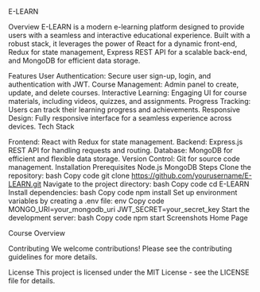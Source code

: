 E-LEARN

Overview
E-LEARN is a modern e-learning platform designed to provide users with a seamless and interactive educational experience. Built with a robust stack, it leverages the power of React for a dynamic front-end, Redux for state management, Express REST API for a scalable back-end, and MongoDB for efficient data storage.

Features
User Authentication: Secure user sign-up, login, and authentication with JWT.
Course Management: Admin panel to create, update, and delete courses.
Interactive Learning: Engaging UI for course materials, including videos, quizzes, and assignments.
Progress Tracking: Users can track their learning progress and achievements.
Responsive Design: Fully responsive interface for a seamless experience across devices.
Tech Stack

Frontend: React with Redux for state management.
Backend: Express.js REST API for handling requests and routing.
Database: MongoDB for efficient and flexible data storage.
Version Control: Git for source code management.
Installation
Prerequisites
Node.js
MongoDB
Steps
Clone the repository:
bash
Copy code
git clone https://github.com/yourusername/E-LEARN.git
Navigate to the project directory:
bash
Copy code
cd E-LEARN
Install dependencies:
bash
Copy code
npm install
Set up environment variables by creating a .env file:
env
Copy code
MONGO_URI=your_mongodb_uri
JWT_SECRET=your_secret_key
Start the development server:
bash
Copy code
npm start
Screenshots
Home Page

Course Overview

Contributing
We welcome contributions! Please see the contributing guidelines for more details.

License
This project is licensed under the MIT License - see the LICENSE file for details.
